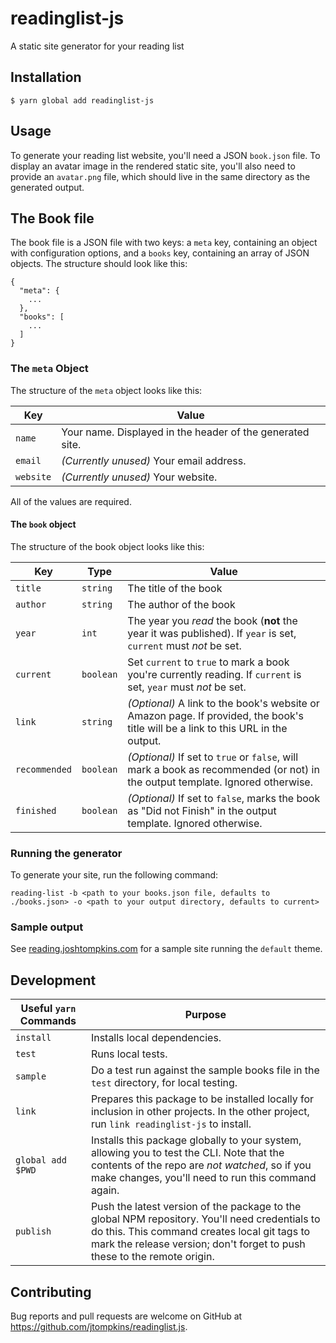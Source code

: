 # readinglist-js

A static site generator for your reading list

## Installation

`$ yarn global add readinglist-js`

## Usage

To generate your reading list website, you'll need a JSON `book.json` file. To display an avatar image in the rendered static site, you'll also need to provide an `avatar.png` file, which should live in the same directory as the generated output.

## The Book file

The book file is a JSON file with two keys: a `meta` key, containing an object with configuration options, and a `books` key, containing an array of JSON objects. The structure should look like this:

```
{
  "meta": {
    ...
  },
  "books": [
    ...
  ]
}
```

### The `meta` Object

The structure of the `meta` object looks like this:

| Key       | Value                                                     |
| --------- | --------------------------------------------------------- |
| `name`    | Your name. Displayed in the header of the generated site. |
| `email`   | _(Currently unused)_ Your email address.                  |
| `website` | _(Currently unused)_ Your website.                        |

All of the values are required.

#### The `book` object

The structure of the book object looks like this:

| Key           | Type      | Value                                                                                                                             |
| ------------- | --------- | --------------------------------------------------------------------------------------------------------------------------------- |
| `title`       | `string`  | The title of the book                                                                                                             |
| `author`      | `string`  | The author of the book                                                                                                            |
| `year`        | `int`     | The year you _read_ the book (**not** the year it was published). If `year` is set, `current` must _not_ be set.                  |
| `current`     | `boolean` | Set `current` to `true` to mark a book you're currently reading. If `current` is set, `year` must _not_ be set.                   |
| `link`        | `string`  | _(Optional)_ A link to the book's website or Amazon page. If provided, the book's title will be a link to this URL in the output. |
| `recommended` | `boolean` | _(Optional)_ If set to `true` or `false`, will mark a book as recommended (or not) in the output template. Ignored otherwise.     |
| `finished`    | `boolean` | _(Optional)_ If set to `false`, marks the book as "Did not Finish" in the output template. Ignored otherwise.                     |

### Running the generator

To generate your site, run the following command:

`reading-list -b <path to your books.json file, defaults to ./books.json> -o <path to your output directory, defaults to current>`

### Sample output

See [reading.joshtompkins.com](http://reading.joshtompkins.com) for a sample site running the `default` theme.

## Development

| Useful `yarn` Commands | Purpose                                                                                                                                                                                                                    |
| ---------------------- | -------------------------------------------------------------------------------------------------------------------------------------------------------------------------------------------------------------------------- |
| `install`              | Installs local dependencies.                                                                                                                                                                                               |
| `test`                 | Runs local tests.                                                                                                                                                                                                          |
| `sample`               | Do a test run against the sample books file in the `test` directory, for local testing.                                                                                                                                    |
| `link`                 | Prepares this package to be installed locally for inclusion in other projects. In the other project, run `link readinglist-js` to install.                                                                                 |
| `global add $PWD`      | Installs this package globally to your system, allowing you to test the CLI. Note that the contents of the repo are _not watched_, so if you make changes, you'll need to run this command again.                          |
| `publish`              | Push the latest version of the package to the global NPM repository. You'll need credentials to do this. This command creates local git tags to mark the release version; don't forget to push these to the remote origin. |

## Contributing

Bug reports and pull requests are welcome on GitHub at https://github.com/jtompkins/readinglist.js.
